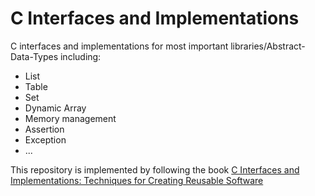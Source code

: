 # C Interfaces and Implementations

C interfaces and implementations for most important libraries/Abstract-Data-Types including:
* List
* Table
* Set
* Dynamic Array
* Memory management
* Assertion
* Exception
* ...

This repository is implemented by following the book [C Interfaces and Implementations: Techniques for Creating Reusable Software](https://www.amazon.com/gp/product/0201498413/ref=x_gr_bb_amazon?ie=UTF8&tag=x_gr_bb_amazon-20&linkCode=as2&camp=1789&creative=9325&creativeASIN=0201498413&SubscriptionId=1MGPYB6YW3HWK55XCGG2)
